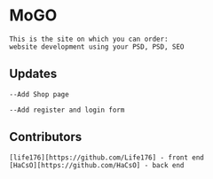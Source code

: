 # MoGO

    This is the site on which you can order:
    website development using your PSD, PSD, SEO

## Updates

    --Add Shop page

    --Add register and login form

## Contributors

    [life176][https://github.com/Life176] - front end
    [HaCsO][https://github.com/HaCsO] - back end
